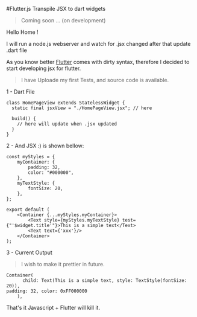 #Flutter.js Transpile JSX to dart widgets
> Coming soon ... (on development)

Hello Home !

I will run a node.js webserver and watch for .jsx changed after that update .dart file

As you know better <a href='https://flutter.dev'>Flutter</a> comes with dirty syntax, therefore I decided to start developing jsx for flutter.

>I have Uploade my first Tests, and source code is available.

1 - Dart File
```
class HomePageView extends StatelessWidget {
  static final jsxView = "./HomePageView.jsx"; // here

  build() {
    // here will update when .jsx updated    
  }
}
```

2 - And JSX :) is shown bellow:

```
const myStyles = {
    myContainer: {
        padding: 32,
        color: "#000000",
    },
    myTextStyle: {
        fontSize: 20,
    },
};

export default (
    <Container {...myStyles.myContainer}>
        <Text style={myStyles.myTextStyle} test={"'$widget.title'"}>This is a simple text</Text>
        <Text text={'xxx'}/>
    </Container>
);

```
3 - Current Output

> I wish to make it prettier in future.
```
Container( 
      child: Text(This is a simple text, style: TextStyle(fontSize: 20)), 
padding: 32, color: 0xFF000000      
    ),
```


That's it Javascript + Flutter will kill it.